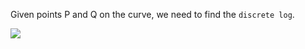 Given points P and Q on the curve, we need to find the ```discrete log```.

<img src="https://i.imgur.com/aYSYC7U.png)" />

